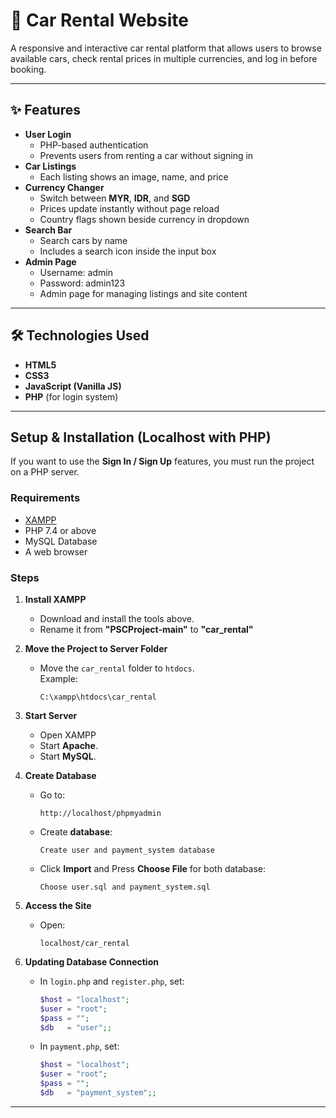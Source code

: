 # 🚗 Car Rental Website

A responsive and interactive car rental platform that allows users to browse available cars, check rental prices in multiple currencies, and log in before booking.

---

## ✨ Features

- **User Login**
  - PHP-based authentication
  - Prevents users from renting a car without signing in
- **Car Listings**
  - Each listing shows an image, name, and price
- **Currency Changer**
  - Switch between **MYR**, **IDR**, and **SGD**
  - Prices update instantly without page reload
  - Country flags shown beside currency in dropdown
- **Search Bar**
  - Search cars by name
  - Includes a search icon inside the input box
- **Admin Page**
  - Username: admin
  - Password: admin123
  - Admin page for managing listings and site content

---

## 🛠 Technologies Used

- **HTML5**
- **CSS3**
- **JavaScript (Vanilla JS)**
- **PHP** (for login system)

---

## Setup & Installation (Localhost with PHP)
If you want to use the **Sign In / Sign Up** features, you must run the project on a PHP server.

### Requirements
- [XAMPP](https://www.apachefriends.org/index.html)
- PHP 7.4 or above
- MySQL Database
- A web browser

### Steps
1. **Install XAMPP**  
   - Download and install the tools above.
   - Rename it from **"PSCProject-main"** to **"car_rental"**

2. **Move the Project to Server Folder**  
   - Move the `car_rental` folder to `htdocs`.  
     Example:  
     ```
     C:\xampp\htdocs\car_rental
     ```

3. **Start Server**
   - Open XAMPP
   - Start **Apache**.
   - Start **MySQL**.

4. **Create Database**
   - Go to:
     ```
     http://localhost/phpmyadmin
     ```
   - Create **database**:
     ```
     Create user and payment_system database
     ```
   - Click **Import** and Press **Choose File** for both database:
     ```
     Choose user.sql and payment_system.sql
     ```

5. **Access the Site**
   - Open:
     ```
     localhost/car_rental
     ```

6. **Updating Database Connection**
   - In `login.php` and `register.php`, set:
     ```php
     $host = "localhost";
     $user = "root";
     $pass = "";
     $db   = "user";;
     ```
   - In `payment.php`, set:
     ```php
     $host = "localhost";
     $user = "root";
     $pass = "";
     $db   = "payment_system";;
     ```

---
